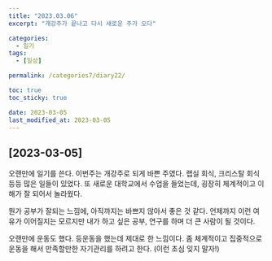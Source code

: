 ```yaml
---
title: "2023.03.06"
excerpt: "개강주가 끝나고 다시 새로운 주가 오다"

categories:
  - 일기
tags:
  - [일상]

permalink: /categories7/diary22/

toc: true
toc_sticky: true

date: 2023-03-05
last_modified_at: 2023-03-05
---
```


## [2023-03-05]

오랜만에 일기를 쓴다. 이번주는 개강주로 되게 바쁜 주였다. 랩실 회식, 크리스탈 회식 등등 많은 일들이 있었다. 또 새로운 대학교에서 수업을 들었는데, 굉장히 체계적이고 이해가 잘 되어서 놀라웠다. 

뭔가 공부가 잘되는 느낌에, 아직까지는 바쁘지 않아서 좋은 것 같다. 언제까지 이런 여유가 이어질지는 모르지만 내가 하고 싶은 공부, 연구를 하며 더 큰 사람이 될 것이다.

오랜만에 운동도 했다. 등운동을 했는데 제대로 한 느낌이다. 좀 체계적이고 집중적으로 운동을 해서 만족할만한 자기관리를 하려고 한다. (이런 초심 잊지 말자!)